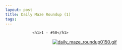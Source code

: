 ```yaml
---
layout: post
title: Daily Maze Roundup (1)
tags:
---
```



                <h1>1 - #50</h1>
<div style="text-align: center;"><a href='/uploads/daily_maze_roundup0150.gif' title='daily_maze_roundup0150.gif'><img src='/uploads/daily_maze_roundup0150.thumbnail.gif' alt='daily_maze_roundup0150.gif' /></a></div>
